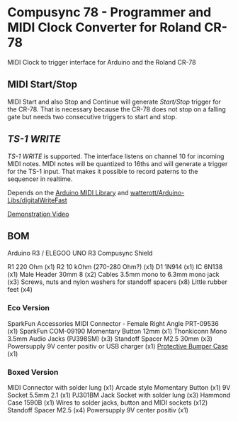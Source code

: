 # Compusync 78 - Programmer and MIDI Clock Converter for Roland CR-78
MIDI Clock to trigger interface for Arduino and the Roland CR-78

## MIDI Start/Stop
MIDI Start and also Stop and Continue will generate *Start/Stop* trigger for the CR-78.
That is necessary because the CR-78 does not stop on a falling gate but needs two consecutive triggers to start and stop.

## *TS-1 WRITE*
*TS-1 WRITE* is supported.
The interface listens on channel 10 for incoming MIDI notes.
MIDI notes will be quantized to 16ths and will generate a trigger for the TS-1 input.
That makes it possible to record paterns to the sequencer in realtime.

Depends on the [Arduino MIDI Library](https://github.com/FortySevenEffects/arduino_midi_library) and [watterott/Arduino-Libs/digitalWriteFast](https://github.com/watterott/Arduino-Libs/tree/master/digitalWriteFast)

[Demonstration Video](https://www.youtube.com/watch?v=quFpu97K9BY&t=55s)

## BOM
Arduino R3 / ELEGOO UNO R3
Compusync Shield

R1 220 Ohm (x1)
R2 10 kOhm (270-280 Ohm?) (x1)
D1 1N914 (x1)
IC 6N138 (x1)
Male Header 30mm 8 (x2)
Cables 3.5mm mono to 6.3mm mono jack (x3)
Screws, nuts and nylon washers for standoff spacers (x8)
Little rubber feet (x4)

### Eco Version
SparkFun Accessories MIDI Connector - Female Right Angle PRT-09536 (x1)
SparkFun COM-09190 Momentary Button 12mm (x1)
Thonkiconn Mono 3.5mm Audio Jacks (PJ398SM) (x3)
Standoff Spacer M2.5 30mm (x3)
Powersupply 9V center positiv or USB charger (x1)
[Protective Bumper Case](https://shop.sb-components.co.uk/products/protective-bumper-case-for-uno-boards) (x1)

### Boxed Version
MIDI Connector with solder lung (x1)
Arcade style Momentary Button (x1)
9V Socket 5.5mm 2.1 (x1)
PJ301BM Jack Socket with solder lung (x3)
Hammond Case 1590B (x1)
Wires to solder jacks, button and MIDI sockets (x12)
Standoff Spacer M2.5 (x4)
Powersupply 9V center positiv (x1)

